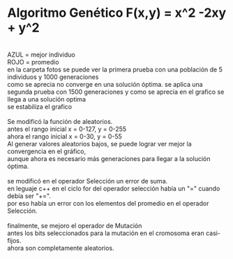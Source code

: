 # Algoritmo Genético F(x,y) = x^2 -2xy + y^2 <br/>
<br/>
AZUL = mejor individuo <br/>
ROJO = promedio <br/>
en la carpeta fotos se puede ver la primera prueba con una población de 5 individuos y 1000 generaciones<br/>
como se aprecia no converge en una solución óptima.
se aplica una segunda prueba con 1500 generaciones y como se aprecia en el grafico se llega a una solución optima<br/>
se estabiliza el grafico <br/> <br/>
Se modificó la función de aleatorios. <br/>
	antes el rango inicial x = 0-127, y = 0-255 <br/>
	ahora el rango inicial x = 0-30, y = 0-55 <br/>
	Al generar valores aleatorios bajos, se puede lograr ver mejor la convergencia en el gráfico, <br/>
	aunque ahora es necesario más generaciones para llegar a la solución óptima. <br/>
<br/>
se modificó en el operador Selección un error de suma.  <br/>
	en leguaje c++ en el ciclo for del operador selección había un "=" cuando debía ser "+=". <br/>
	por eso había un error con los elementos del promedio en el operador Selección. <br/>
<br/>
finalmente, se mejoro el operador de Mutación <br/>
	antes los bits seleccionados para la mutación en el cromosoma eran casi-fijos. <br/>
	ahora son completamente aleatorios. <br/>




